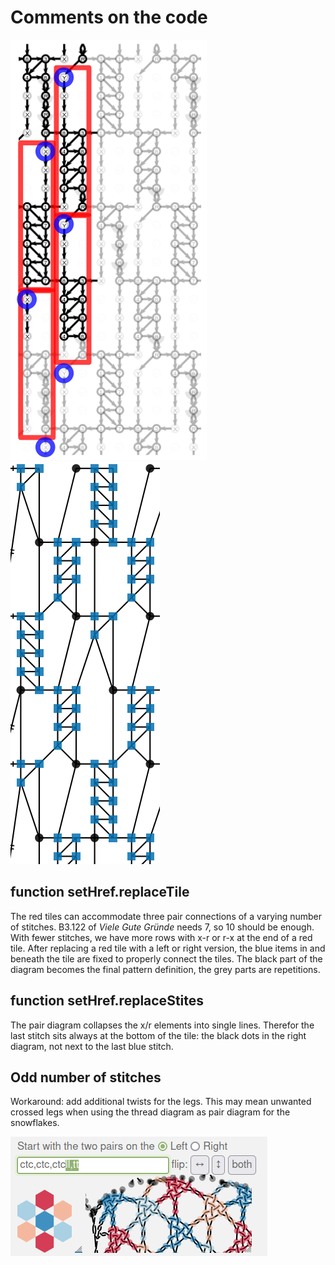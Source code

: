 Comments on the code
====================

![](sub-tiles.png) &nbsp; ![img.png](pair-diagram.png)

function setHref.replaceTile
----------------------------

The red tiles can accommodate three pair connections of a varying number of stitches.
B3.122 of _Viele Gute Gründe_ needs 7, so 10 should be enough.
With fewer stitches, we have more rows with x-r or r-x at the end of a red tile.
After replacing a red tile with a left or right version,
the blue items in and beneath the tile are fixed to properly connect the tiles.
The black part of the diagram becomes the final pattern definition, 
the grey parts are repetitions.

function setHref.replaceStites
------------------------------

The pair diagram collapses the x/r elements into single lines.
Therefor the last stitch sits always at the bottom of the tile:
the black dots in the right diagram, not next to the last blue stitch.

Odd number of stitches
-----------------------

Workaround: add additional twists for the legs. 
This may mean unwanted crossed legs when using the thread diagram as pair diagram for the snowflakes. 

![](additional-twists.png)